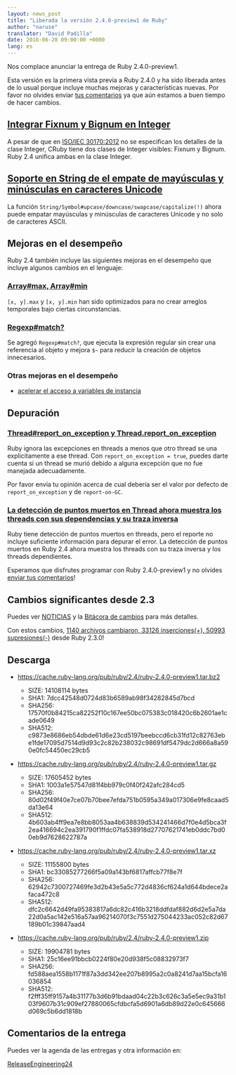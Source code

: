 ```yaml
---
layout: news_post
title: "Liberada la versión 2.4.0-preview1 de Ruby"
author: "naruse"
translator: "David Padilla"
date: 2016-06-20 09:00:00 +0000
lang: es
---
```


Nos complace anunciar la entrega de Ruby 2.4.0-preview1.

Esta versión es la primera vista previa a Ruby 2.4.0 y ha sido liberada antes
de lo usual porque incluye muchas mejoras y características nuevas.
Por favor no olvides enviar
[tus comentarios](https://bugs.ruby-lang.org/projects/ruby/wiki/HowToReport)
ya que aún estamos a buen tiempo de hacer cambios.

## [Integrar Fixnum y Bignum en Integer](https://bugs.ruby-lang.org/issues/12005)

A pesar de que en [ISO/IEC 30170:2012](http://www.iso.org/iso/iso_catalogue/catalogue_tc/catalogue_detail.htm?csnumber=59579)
no se especifican los detalles de la clase Integer,
CRuby tiene dos clases de Integer visibles: Fixnum y Bignum.
Ruby 2.4 unifica ambas en la clase Integer.

## [Soporte en String de el empate de mayúsculas y minúsculas en caracteres Unicode](https://bugs.ruby-lang.org/issues/10085)

La función `String/Symbol#upcase/downcase/swapcase/capitalize(!)` ahora puede
empatar mayúsculas y minúsculas de caracteres Unicode y no solo de caracteres ASCII.

## Mejoras en el desempeño

Ruby 2.4 también incluye las siguientes mejoras en el desempeño que incluye
algunos cambios en el lenguaje:

### [Array#max, Array#min](https://bugs.ruby-lang.org/issues/12172)

`[x, y].max` y `[x, y].min` han sido optimizados para no crear arreglos temporales
bajo ciertas circunstancias.

### [Regexp#match?](https://bugs.ruby-lang.org/issues/8110)

Se agregó `Regexp#match?`, que ejecuta la expresión regular sin crear una
referencia al objeto y mejora `$~` para reducir la creación de objetos innecesarios.

### Otras mejoras en el desempeño

* [acelerar el acceso a variables de instancia](https://bugs.ruby-lang.org/issues/12274)

## Depuración

### [Thread#report_on_exception y Thread.report_on_exception](https://bugs.ruby-lang.org/issues/6647)

Ruby ignora las excepciones en threads a menos que otro thread se una explicitamente
a ese thread.
Con `report_on_exception = true`, puedes darte cuenta si un thread se murió
debido a alguna excepción que no fue manejada adecuadamente.

Por favor envía tu opinión acerca de cual debería ser el valor por defecto de
`report_on_exception` y de `report-on-GC`.

### [La detección de puntos muertos en Thread ahora muestra los threads con sus dependencias y su traza inversa](https://bugs.ruby-lang.org/issues/8214)

Ruby tiene detección de puntos muertos en threads, pero el reporte no incluye
suficiente información para depurar el error.
La detección de puntos muertos en Ruby 2.4 ahora muestra los threads con su
traza inversa y los threads dependientes.

Esperamos que disfrutes programar con Ruby 2.4.0-preview1 y no olvides
[enviar tus comentarios](https://bugs.ruby-lang.org/projects/ruby/wiki/HowToReport)!

## Cambios significantes desde 2.3

Puedes ver [NOTICIAS](https://github.com/ruby/ruby/blob/v2_4_0_preview1/NEWS)
y la [Bitácora de cambios](https://github.com/ruby/ruby/blob/v2_4_0_preview1/ChangeLog)
para más detalles.

Con estos cambios,
[1140 archivos cambiaron, 33126 inserciones(+), 50993 supresiones(-)](https://github.com/ruby/ruby/compare/v2_3_0...v2_4_0_preview1)
desde Ruby 2.3.0!

## Descarga

* <https://cache.ruby-lang.org/pub/ruby/2.4/ruby-2.4.0-preview1.tar.bz2>

  * SIZE:   14108114 bytes
  * SHA1:   7dcc42548d0724d83b6589ab98f34282845d7bcd
  * SHA256: 17570f0b84215ca82252f10c167ee50bc075383c018420c6b2601ae1cade0649
  * SHA512: c9873e8686eb54dbde61d6e23cd5197beebccd6cb31fd12c82763ebe1fde17095d7514d9d93c2c82b238032c98691df5479dc2d666a8a590e0fc54450ec29cb5

* <https://cache.ruby-lang.org/pub/ruby/2.4/ruby-2.4.0-preview1.tar.gz>

  * SIZE:   17605452 bytes
  * SHA1:   1003a1e57547d81f4bb979c0f40f242afc284cd5
  * SHA256: 80d02f49f40e7ce07b70bee7efda751b0595a349a017306e9fe8caad5da13e64
  * SHA512: 4b603ab4ff9ea7e8bb8053aa4b638839d534241466d7f0e4d5bca3f2ea416694c2ea391790f1ffdc07fa538918d27707621741eb0ddc7bd00eb9d7628622787a

* <https://cache.ruby-lang.org/pub/ruby/2.4/ruby-2.4.0-preview1.tar.xz>

  * SIZE:   11155800 bytes
  * SHA1:   bc33085277266f5a09a143bf6817affcb77f8e7f
  * SHA256: 62942c7300727469fe3d2b43e5a5c772d4836cf624a1d644bdece2afaca472c8
  * SHA512: dfc2c6642d49fa95383817a6dc82c416b3218ddfdaf882d6d2e5a7da22d0a5ac142e516a57aa96214070f3c7551d275044233ac052c82d67189b01c39847aad4

* <https://cache.ruby-lang.org/pub/ruby/2.4/ruby-2.4.0-preview1.zip>

  * SIZE:   19904781 bytes
  * SHA1:   25c16ee91bbcb0224f80e20d938f5c08832973f7
  * SHA256: fd588aea1558b1171f87a3dd342ee207b8995a2c0a8241d7aa15bcfa16036854
  * SHA512: f2fff35ff9157a4b31177b3d6b91bdaad04c22b3c626c3a5e5ec9a31b103f9607b31c909ef27880065cfdbcfa5d6901a6db89d22e0c645666d069c5b6dd1818b

## Comentarios de la entrega

Puedes ver la agenda de las entregas y otra información en:

[ReleaseEngineering24](https://bugs.ruby-lang.org/projects/ruby-master/wiki/ReleaseEngineering24)
